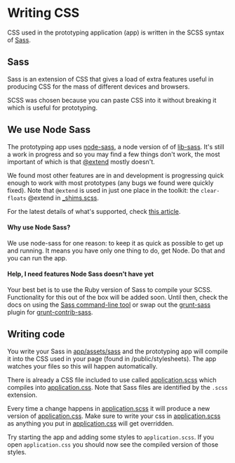 # Writing CSS

CSS used in the prototyping application (app) is written in the SCSS syntax of [Sass](http://sass-lang.com/documentation/file.SASS_REFERENCE.html#syntax).

## Sass

Sass is an extension of CSS that gives a load of extra features useful in producing CSS for the mass of different devices and browsers.

SCSS was chosen because you can paste CSS into it without breaking it which is useful for prototyping.

## We use Node Sass

The prototyping app uses [node-sass](https://github.com/andrew/node-sass), a node version of of [lib-sass](https://github.com/hcatlin/libsass). It's still a work in progress and so you may find a few things don't work, the most important of which is that [@extend](http://sass-lang.com/documentation/file.SASS_REFERENCE.html#extend) mostly doesn't.

We found most other features are in and development is progressing quick enough to work with most prototypes (any bugs we found were quickly fixed). Note that `@extend` is used in just one place in the toolkit: the `clear-floats` @extend in [_shims.scss](https://github.com/alphagov/govuk_frontend_toolkit/blob/master/stylesheets/_shims.scss).

For the latest details of what's supported, check [this article](http://www.solitr.com/blog/2014/01/state-of-libsass/).

#### Why use Node Sass?

We use node-sass for one reason: to keep it as quick as possible to get up and running. It means you have only one thing to do, get Node. Do that and you can run the app.

#### Help, I need features Node Sass doesn't have yet

Your best bet is to use the Ruby version of Sass to compile your SCSS. Functionality for this out of the box will be added soon. Until then, check the docs on using the [Sass command-line tool](http://sass-lang.com/documentation/file.SASS_REFERENCE.html#using_sass) or swap out the [grunt-sass](https://github.com/sindresorhus/grunt-sass) plugin for [grunt-contrib-sass](https://github.com/gruntjs/grunt-contrib-sass).

## Writing code

You write your Sass in [app/assets/sass](../app/assets/sass) and the prototyping app will compile it into the CSS used in your page (found in /public/stylesheets). The app watches your files so this will happen automatically.

There is already a CSS file included to use called [application.scss](../app/assets/sass/application.scss) which compiles into [application.css](../public/stylesheets/application.css). Note that Sass files are identified by the `.scss` extension.

Every time a change happens in [application.scss](../app/assets/sass/application.scss) it will produce a new version of [application.css](../public/stylesheets/application.css). Make sure to write your css in [application.scss](../app/assets/sass/application.scss) as anything you put in [application.css](../public/stylesheets/application.css) will get overridden.

Try starting the app and adding some styles to `application.scss`. If you open `application.css` you should now see the compiled version of those styles.
